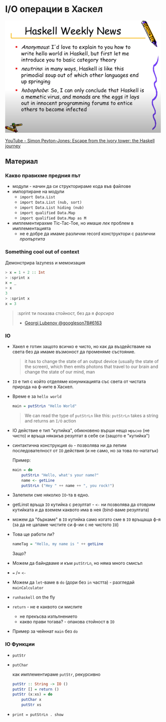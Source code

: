 # I/O операции в Хаскел

![kidnapping your dog](../assets/week-6-haskell-weekly.png)

[YouTube - Simon Peyton-Jones: Escape from the ivory tower: the Haskell journey](https://youtu.be/re96UgMk6GQ?t=1277)

## Материал

### Какво правихме предния път

- модули - начин да си структорираме кода във файлове
- импортиране на модули
  - `import Data.List`
  - `import Data.List (nub, sort)`
  - `import Data.List hiding (nub)`
  - `import qualified Data.Map`
  - `import qualified Data.Map as M`
- имплементирахме Tic-Tac-Toe, но имаше _лек_ проблем в имплементацията
  - не е добре да имаме различни record конструктори с различни _пропъртита_

### Something cool out of context

Демонстрира lazyness и мемоизация

```hs
> x = 1 + 2 :: Int
> :sprint x
x = _
> x
3
> :sprint x
x = 3
```

> :sprint ти показва стойност, без да я _форсира_
>
> - [Georgi Lubenov @googleson78#6163](https://github.com/googleson78)

### IO

- Хакел е готин защото всичко е чисто, но как да въздействаме на света
  без да имаме възмоност да променяме състояние.

  > it has to change the state of an output device (usually the state of the screen), which then emits photons that travel to our brain and change the state of our mind, man

- `IO` е тип с който отделяме конуникацията със света от чистата природа на ф-иите в Хаскел.

- Време е за `hello world`

  ```hs
  main = putStrLn "Hello World"
  ```

  > We can read the type of `putStrLn` like this: `putStrLn` takes a string and returns an `I/O` action

- IO действие е тип "кутийка", обикновено върши нещо `мръсно` (не чисто) и връща някакъв резултат в себе си (защото е "кутийка")

- синтактична конструкция `do` - позволява ни да лепим последователност от `IO` действия (и не само, но за това по-нататък)

  Пример:

  ```hs
  main = do
      putStrLn "Hello, what's your name?"
      name <- getLine
      putStrLn ("Hey " ++ name ++ ", you rock!")
  ```

- Залепили сме няколко `IO`-та в едно.
- getLinst връща `IO` кутийка с резултат - `<-` ни позволява да отоврим кутийката и да вземем каквото има в нея (bind-ваме резултата)
- можем да "бъркаме" в `IO` кутийка само когато сме в `IO` връщаща ф-я (за да не цапаме чистите си ф-ии с не чистото `IO`)

- Това ще работи ли?

  ```hs
  nameTag = "Hello, my name is " ++ getLine
  ```

  Защо?

- Mожем да байндваме и към `putStrLn`, но няма много смисъл

- `=` /= `<-`

- Можем да `let`-ваме в `do` (дори без `in` частта) - разгледай `mainCalculator`

- `runhaskell` on the fly

- `return` - не е каквото си мислите

  - не прекъсва изпълнението
  - какво прави тогава? - опакова стойност в `IO`

- Пример за чейннат `main` без `do`

### IO Функции

- `putStr`

- `putChar`

  как имплементираме `putStr`, рекурсивно

  ```hs
  putStr :: String -> IO ()
  putStr [] = return ()
  putStr (x:xs) = do
      putChar x
      putStr xs
  ```

- `print = putStrLn . show`
